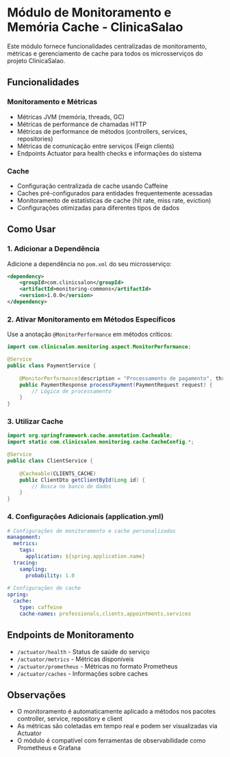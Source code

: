# Módulo de Monitoramento e Memória Cache - ClinicaSalao

Este módulo fornece funcionalidades centralizadas de monitoramento, métricas e gerenciamento de cache para todos os microsserviços do projeto ClinicaSalao.

## Funcionalidades

### Monitoramento e Métricas
- Métricas JVM (memória, threads, GC)
- Métricas de performance de chamadas HTTP
- Métricas de performance de métodos (controllers, services, repositories)
- Métricas de comunicação entre serviços (Feign clients)
- Endpoints Actuator para health checks e informações do sistema

### Cache
- Configuração centralizada de cache usando Caffeine
- Caches pré-configurados para entidades frequentemente acessadas
- Monitoramento de estatísticas de cache (hit rate, miss rate, eviction)
- Configurações otimizadas para diferentes tipos de dados

## Como Usar

### 1. Adicionar a Dependência

Adicione a dependência no `pom.xml` do seu microsserviço:

```xml
<dependency>
    <groupId>com.clinicsalon</groupId>
    <artifactId>monitoring-commons</artifactId>
    <version>1.0.0</version>
</dependency>
```

### 2. Ativar Monitoramento em Métodos Específicos

Use a anotação `@MonitorPerformance` em métodos críticos:

```java
import com.clinicsalon.monitoring.aspect.MonitorPerformance;

@Service
public class PaymentService {
    
    @MonitorPerformance(description = "Processamento de pagamento", thresholdMillis = 300)
    public PaymentResponse processPayment(PaymentRequest request) {
        // Lógica de processamento
    }
}
```

### 3. Utilizar Cache

```java
import org.springframework.cache.annotation.Cacheable;
import static com.clinicsalon.monitoring.cache.CacheConfig.*;

@Service
public class ClientService {
    
    @Cacheable(CLIENTS_CACHE)
    public ClientDto getClientById(Long id) {
        // Busca no banco de dados
    }
}
```

### 4. Configurações Adicionais (application.yml)

```yaml
# Configurações de monitoramento e cache personalizadas
management:
  metrics:
    tags:
      application: ${spring.application.name}
  tracing:
    sampling:
      probability: 1.0
      
# Configurações de cache
spring:
  cache:
    type: caffeine
    cache-names: professionals,clients,appointments,services
```

## Endpoints de Monitoramento

- `/actuator/health` - Status de saúde do serviço
- `/actuator/metrics` - Métricas disponíveis
- `/actuator/prometheus` - Métricas no formato Prometheus
- `/actuator/caches` - Informações sobre caches

## Observações

- O monitoramento é automaticamente aplicado a métodos nos pacotes controller, service, repository e client
- As métricas são coletadas em tempo real e podem ser visualizadas via Actuator
- O módulo é compatível com ferramentas de observabilidade como Prometheus e Grafana
